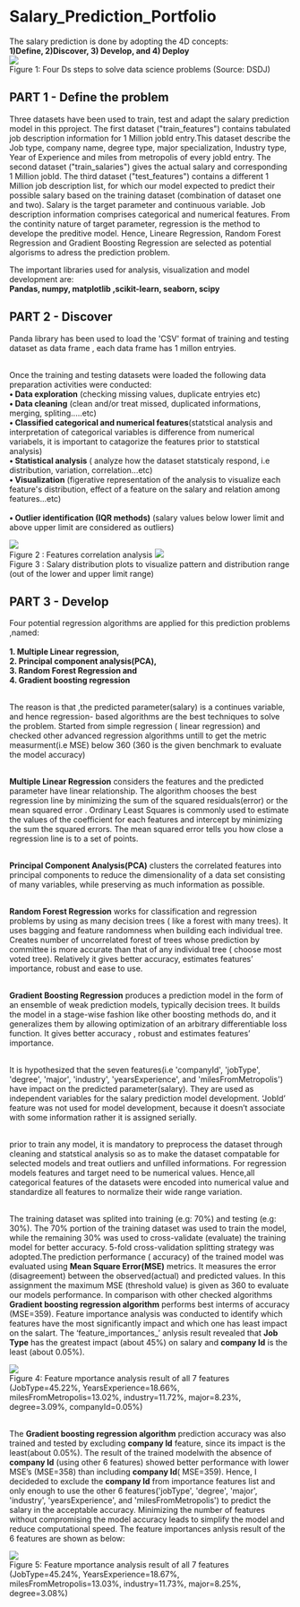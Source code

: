  # Salary_Prediction_Portfolio

The salary prediction is done by adopting the 4D concepts: 
<br>__1)Define, 2)Discover, 3) Develop, and 4) Deploy__ 
<br>![](https://github.com/Atiabe/Salary_Prediction_Portfolio/blob/master/Four%20Ds%20steps.png)
<br> Figure 1: Four Ds  steps to solve data science problems (Source: DSDJ)

## PART 1 - Define the problem

Three datasets have been used to train, test and adapt the salary prediction model in this pproject. The first dataset ("train_features") contains tabulated job description information for 1 Million jobId entry.This dataset describe the Job type, company name, degree type, major specialization, Industry type, Year of Experience and miles from metropolis of every jobId entry. The second dataset ("train_salaries") gives the actual salary and corresponding 1 Million jobId. The third dataset ("test_features") contains a different 1 Million job description list, for which our model expected to predict their possible salary based on the training dataset (combination of dataset one and two). Salary is the target parameter and continuous variable. Job description information comprises categorical and numerical features.  From the continity nature of target parameter, regression is the method to develope the preditive  model. Hence, Lineare Regression, Random Forest Regression and Gradient Boosting Regression are selected as potential algorisms to adress the prediction problem.

 The important libraries used for analysis, visualization and model development are:
 <br>__Pandas, numpy, matplotlib ,scikit-learn, seaborn, scipy__
        
## PART 2 - Discover

Panda library has been used to load the 'CSV' format of training and testing dataset as data frame , each data frame has 1 millon entryies.

<br> Once the training and testing datasets were loaded  the following data preparation activities were conducted:
<br> __•	Data exploration__ (checking missing values, duplicate entryies etc)
<br> __•	Data cleaning__ (clean and/or treat missed, duplicated informations, merging, spliting.....etc)
<br> __•	Classified categorical and numerical features__(statstical analysis and interpretation of categorical variables is difference from numerical variabels, it is important to catagorize the features prior to statstical analysis) 
<br> __•	Statistical analysis__ ( analyze how the dataset statsticaly respond, i.e distribution, variation, correlation...etc)
<br> __•	Visualization__ (figerative representation of the analysis to visualize each feature's distribution, effect of a feature on the salary and relation among features...etc)  
<br> __•	Outlier identification (IQR methods)__ (salary values below lower limit and above upper limit are considered as outliers)

![](https://github.com/Atiabe/Salary_Prediction_Portfolio/blob/master/image1_correlation.png)
<br> Figure 2 :  Features correlation analysis 
![](https://github.com/Atiabe/Salary_Prediction_Portfolio/blob/master/image2_salary%20dist%20and%20outlier.png)
<br> Figure 3 : Salary distribution plots to visualize pattern and distribution range (out of the lower and upper limit range)

## PART 3 - Develop

Four potential regression algorithms are applied for this prediction problems ,named:  
 <br>__1. Multiple Linear regression,__ 
 <br>__2. Principal component analysis(PCA),__ 
 <br>__3. Random Forest Regression and__ 
 <br>__4. Gradient boosting regression__ 
  
<br> The reason is that ,the predicted parameter(salary) is a continues  variable, and hence regression- based algorithms are the best techniques to solve the  problem. Started from simple regression ( linear regression) and checked other advanced regression algorithms untill to get the metric measurment(i.e MSE) below 360 (360 is the given benchmark to evaluate the model accuracy)

<br> **Multiple Linear Regression** considers the features and the predicted parameter have  linear relationship. The algorithm chooses the best regression line  by minimizing the sum of the squared residuals(error) or the mean squared error . Ordinary Least Squares  is commonly used to estimate the values of the coefficient for each features and intercept by minimizing the sum the  squared errors. The mean squared error tells you how close a regression line is to a set of points.

<br> **Principal Component Analysis(PCA)** clusters the correlated features into principal components to reduce the dimensionality of a data set consisting of many variables, while preserving as much information as possible.

<br> **Random Forest Regression** works for classification and regression problems by using as many decision trees ( like a forest with many trees). It uses bagging and feature randomness when building each individual tree. Creates number of uncorrelated forest of trees whose prediction by committee is more accurate than that of any individual tree ( choose most voted tree). Relatively it gives better accuracy, estimates features’ importance, robust and ease to use.

<br> **Gradient Boosting Regression** produces a prediction model in the form of an ensemble of weak prediction models, typically decision trees. It builds the model in a stage-wise fashion like other boosting methods do, and it generalizes them by allowing optimization of an arbitrary differentiable loss function.  It gives better accuracy , robust and  estimates features’ importance.

<br> It is hypothesized that the seven features(i.e 'companyId', 'jobType', 'degree', 'major', 'industry',  'yearsExperience', and 'milesFromMetropolis') have impact on the predicted parameter(salary). They are used as independent variables for the salary prediction model development. ‘JobId’ feature was not used for model development, because it doesn’t associate with some information rather it is assigned serially.

<br> prior to train  any model, it is mandatory to preprocess the dataset through cleaning and statstical analysis so as to make the dataset compatable for selected models and treat outliers and unfilled informations.  For regression models features and target need to be numerical values. Hence,all categorical features of the datasets were encoded into numerical value and standardize all features to normalize their wide range variation.
 
<br> The training dataset was splited into training (e.g: 70%) and testing (e.g: 30%). The 70% portion of the training dataset was used to  train the model, while the remaining 30% was used to cross-validate (evaluate) the training model for better accuracy. 5-fold cross-validation splitting strategy was adopted.The prediction performance ( accuracy) of the trained model was evaluated using __Mean Square Error(MSE)__ metrics. It measures the error (disagreement) between the observed(actual) and predicted values. In this assignment the maximum MSE (threshold value) is given as 360 to evaluate our models performance. In comparison with other checked algorithms __Gradient boosting regression algorithm__ performs best interms of accuracy (MSE=359).  Feature importance analysis was conducted to identify which features have the most significantly impact and which one has least impact on the salart. The ‘feature_importances_’ anlysis result revealed that __Job Type__ has the greatest impact (about 45%) on salary and __company Id__ is the least (about 0.05%). 

![](https://github.com/Atiabe/Salary_Prediction_Portfolio/blob/master/image3_Feature%20importance_with%20company.png)
<br> Figure 4: Feature mportance analysis result of all 7 features (JobType=45.22%, YearsExperience=18.66%, milesFromMetropolis=13.02%, industry=11.72%, major=8.23%, degree=3.09%, companyId=0.05%)

<br> The __Gradient boosting regression algorithm__ prediction accuracy was also trained and tested by excluding __company Id__ feature, since its impact is the least(about 0.05%). The result of the trained modelwith the absence of __company Id__ (using other 6 features) showed better performance with lower MSE’s  (MSE=358) than including __company Id__( MSE=359). Hence, I decideded to exclude the __company Id__ from importance features list and only enough to use the other 6 features('jobType', 'degree', 'major', 'industry',  'yearsExperience', and 'milesFromMetropolis') to predict the salary in the acceptable accuracy.  Minimizing  the number of features without compromising the model accuracy leads to simplify the model and  reduce computational speed. The feature importances anlysis result of the 6 features are shown as below:

![](https://github.com/Atiabe/Salary_Prediction_Portfolio/blob/master/image4_Feature%20importance_out%20company.png)
<br> Figure 5: Feature mportance analysis result of all 7 features (JobType=45.24%, YearsExperience=18.67%, milesFromMetropolis=13.03%, industry=11.73%, major=8.25%, degree=3.08%)





